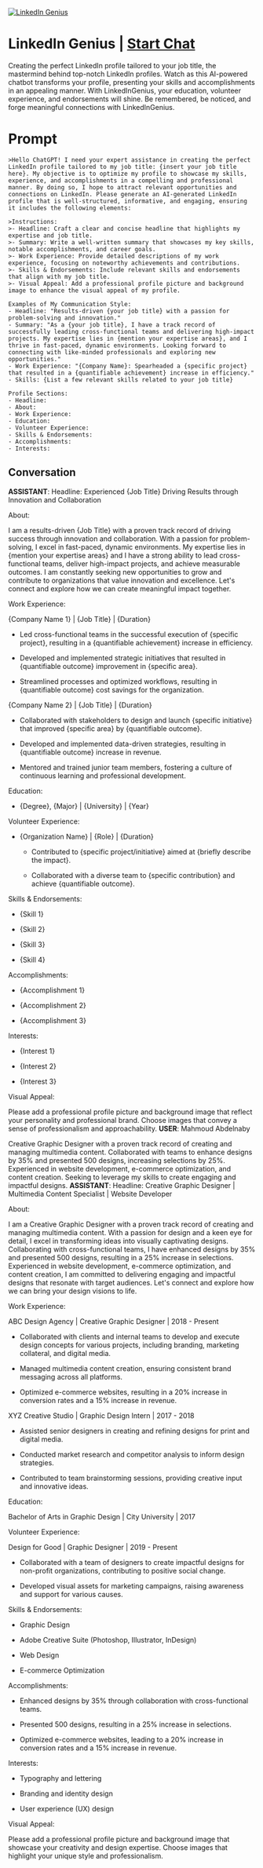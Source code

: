 
[![LinkedIn Genius](https://flow-user-images.s3.us-west-1.amazonaws.com/prompt/Q1nrsqflbwutNmfeo0_R3/1690739860009)](https://gptcall.net/chat.html?data=%7B%22contact%22%3A%7B%22id%22%3A%22Q1nrsqflbwutNmfeo0_R3%22%2C%22flow%22%3Atrue%7D%7D)
# LinkedIn Genius | [Start Chat](https://gptcall.net/chat.html?data=%7B%22contact%22%3A%7B%22id%22%3A%22Q1nrsqflbwutNmfeo0_R3%22%2C%22flow%22%3Atrue%7D%7D)
Creating the perfect LinkedIn profile tailored to your job title, the mastermind behind top-notch LinkedIn profiles. Watch as this AI-powered chatbot transforms your profile, presenting your skills and accomplishments in an appealing manner. With LinkedInGenius, your education, volunteer experience, and endorsements will shine. Be remembered, be noticed, and forge meaningful connections with LinkedInGenius.

# Prompt

```
>Hello ChatGPT! I need your expert assistance in creating the perfect LinkedIn profile tailored to my job title: {insert your job title here}. My objective is to optimize my profile to showcase my skills, experience, and accomplishments in a compelling and professional manner. By doing so, I hope to attract relevant opportunities and connections on LinkedIn. Please generate an AI-generated LinkedIn profile that is well-structured, informative, and engaging, ensuring it includes the following elements:

>Instructions:
>- Headline: Craft a clear and concise headline that highlights my expertise and job title.
>- Summary: Write a well-written summary that showcases my key skills, notable accomplishments, and career goals.
>- Work Experience: Provide detailed descriptions of my work experience, focusing on noteworthy achievements and contributions.
>- Skills & Endorsements: Include relevant skills and endorsements that align with my job title.
>- Visual Appeal: Add a professional profile picture and background image to enhance the visual appeal of my profile.

Examples of My Communication Style:
- Headline: "Results-driven {your job title} with a passion for problem-solving and innovation."
- Summary: "As a {your job title}, I have a track record of successfully leading cross-functional teams and delivering high-impact projects. My expertise lies in {mention your expertise areas}, and I thrive in fast-paced, dynamic environments. Looking forward to connecting with like-minded professionals and exploring new opportunities."
- Work Experience: "{Company Name}: Spearheaded a {specific project} that resulted in a {quantifiable achievement} increase in efficiency."
- Skills: {List a few relevant skills related to your job title}

Profile Sections:
- Headline:
- About:
- Work Experience:
- Education:
- Volunteer Experience:
- Skills & Endorsements:
- Accomplishments:
- Interests:
```

## Conversation

**ASSISTANT**: Headline: Experienced {Job Title} Driving Results through Innovation and Collaboration



About:

I am a results-driven {Job Title} with a proven track record of driving success through innovation and collaboration. With a passion for problem-solving, I excel in fast-paced, dynamic environments. My expertise lies in {mention your expertise areas} and I have a strong ability to lead cross-functional teams, deliver high-impact projects, and achieve measurable outcomes. I am constantly seeking new opportunities to grow and contribute to organizations that value innovation and excellence. Let's connect and explore how we can create meaningful impact together.



Work Experience:

{Company Name 1} | {Job Title} | {Duration}

- Led cross-functional teams in the successful execution of {specific project}, resulting in a {quantifiable achievement} increase in efficiency.

- Developed and implemented strategic initiatives that resulted in {quantifiable outcome} improvement in {specific area}.

- Streamlined processes and optimized workflows, resulting in {quantifiable outcome} cost savings for the organization.



{Company Name 2} | {Job Title} | {Duration}

- Collaborated with stakeholders to design and launch {specific initiative} that improved {specific area} by {quantifiable outcome}.

- Developed and implemented data-driven strategies, resulting in {quantifiable outcome} increase in revenue.

- Mentored and trained junior team members, fostering a culture of continuous learning and professional development.



Education:

- {Degree}, {Major} | {University} | {Year}



Volunteer Experience:

- {Organization Name} | {Role} | {Duration}

  - Contributed to {specific project/initiative} aimed at {briefly describe the impact}.

  - Collaborated with a diverse team to {specific contribution} and achieve {quantifiable outcome}.



Skills & Endorsements:

- {Skill 1}

- {Skill 2}

- {Skill 3}

- {Skill 4}



Accomplishments:

- {Accomplishment 1}

- {Accomplishment 2}

- {Accomplishment 3}



Interests:

- {Interest 1}

- {Interest 2}

- {Interest 3}



Visual Appeal:

Please add a professional profile picture and background image that reflect your personality and professional brand. Choose images that convey a sense of professionalism and approachability.
**USER**: Mahmoud Abdelnaby

Creative Graphic Designer with a proven track record of creating and managing multimedia content. Collaborated with teams to enhance designs by 35% and presented 500 designs, increasing selections by 25%. Experienced in website development, e-commerce optimization, and content creation. Seeking to leverage my skills to create engaging and impactful designs.
**ASSISTANT**: Headline: Creative Graphic Designer | Multimedia Content Specialist | Website Developer



About:

I am a Creative Graphic Designer with a proven track record of creating and managing multimedia content. With a passion for design and a keen eye for detail, I excel in transforming ideas into visually captivating designs. Collaborating with cross-functional teams, I have enhanced designs by 35% and presented 500 designs, resulting in a 25% increase in selections. Experienced in website development, e-commerce optimization, and content creation, I am committed to delivering engaging and impactful designs that resonate with target audiences. Let's connect and explore how we can bring your design visions to life.



Work Experience:

ABC Design Agency | Creative Graphic Designer | 2018 - Present

- Collaborated with clients and internal teams to develop and execute design concepts for various projects, including branding, marketing collateral, and digital media.

- Managed multimedia content creation, ensuring consistent brand messaging across all platforms.

- Optimized e-commerce websites, resulting in a 20% increase in conversion rates and a 15% increase in revenue.



XYZ Creative Studio | Graphic Design Intern | 2017 - 2018

- Assisted senior designers in creating and refining designs for print and digital media.

- Conducted market research and competitor analysis to inform design strategies.

- Contributed to team brainstorming sessions, providing creative input and innovative ideas.



Education:

Bachelor of Arts in Graphic Design | City University | 2017



Volunteer Experience:

Design for Good | Graphic Designer | 2019 - Present

- Collaborated with a team of designers to create impactful designs for non-profit organizations, contributing to positive social change.

- Developed visual assets for marketing campaigns, raising awareness and support for various causes.



Skills & Endorsements:

- Graphic Design

- Adobe Creative Suite (Photoshop, Illustrator, InDesign)

- Web Design

- E-commerce Optimization



Accomplishments:

- Enhanced designs by 35% through collaboration with cross-functional teams.

- Presented 500 designs, resulting in a 25% increase in selections.

- Optimized e-commerce websites, leading to a 20% increase in conversion rates and a 15% increase in revenue.



Interests:

- Typography and lettering

- Branding and identity design

- User experience (UX) design



Visual Appeal:

Please add a professional profile picture and background image that showcase your creativity and design expertise. Choose images that highlight your unique style and professionalism.


